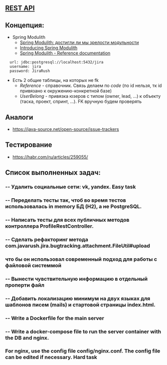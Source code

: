 ## [REST API](http://localhost:8080/doc)

## Концепция:

- Spring Modulith
    - [Spring Modulith: достигли ли мы зрелости модульности](https://habr.com/ru/post/701984/)
    - [Introducing Spring Modulith](https://spring.io/blog/2022/10/21/introducing-spring-modulith)
    - [Spring Modulith - Reference documentation](https://docs.spring.io/spring-modulith/docs/current-SNAPSHOT/reference/html/)

```
  url: jdbc:postgresql://localhost:5432/jira
  username: jira
  password: JiraRush
```

- Есть 2 общие таблицы, на которых не fk
    - _Reference_ - справочник. Связь делаем по _code_ (по id нельзя, тк id привязано к окружению-конкретной базе)
    - _UserBelong_ - привязка юзеров с типом (owner, lead, ...) к объекту (таска, проект, спринт, ...). FK вручную будем
      проверять

## Аналоги

- https://java-source.net/open-source/issue-trackers

## Тестирование

- https://habr.com/ru/articles/259055/

## Список выполненных задач:

### -- Удалить социальные сети: vk, yandex. Easy task
### -- Переделать тесты так, чтоб во время тестов использовалась in memory БД (H2), а не PostgreSQL.
### -- Написать тесты для всех публичных методов контроллера ProfileRestController. 
### -- Сделать рефакторинг метода com.javarush.jira.bugtracking.attachment.FileUtil#upload 
### что бы он использовал современный подход для работы с файловой системмой
### -- Вынести чувствительную информацию в отдельный проперти файл
### -- Добавить локализацию минимум на двух языках для шаблонов писем (mails) и стартовой страницы index.html.
### -- Write a Dockerfile for the main server
### -- Write a docker-compose file to run the server container with the DB and nginx. 
### For nginx, use the config file config/nginx.conf. The config file can be edited if necessary. Hard task
